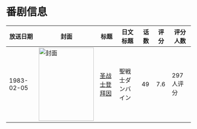# 番剧信息

|放送日期|封面|标题|日文标题|话数|评分|评分人数|
|---|---|---|---|---|---|---|
|1983-02-05|<img src="//lain.bgm.tv/pic/cover/c/f9/d3/10402_a4kK1.jpg" alt="封面" style="width:150px;height:200px;object-fit:cover;">|[圣战士登拜因](https://bangumi.tv/subject/10402)|聖戦士ダンバイン|49|7.6|297人评分|
